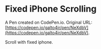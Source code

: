 # Fixed iPhone Scrolling

A Pen created on CodePen.io. Original URL: [https://codepen.io/galto4ir/pen/NeXdbV](https://codepen.io/galto4ir/pen/NeXdbV).

Scroll with fixed iphone.
